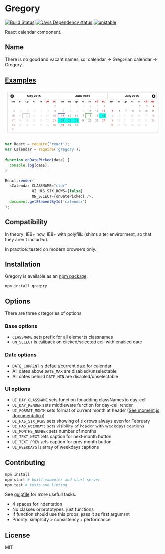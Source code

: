 # Gregory

[![Build Status](https://travis-ci.org/fiskus/gregory.svg?branch=master)](https://travis-ci.org/fiskus/gregory)
[![Davis Dependency status](https://david-dm.org/fiskus/gregory.svg)](https://david-dm.org/fiskus/gregory)
[![unstable](http://badges.github.io/stability-badges/dist/unstable.svg)](http://github.com/badges/stability-badges)

React calendar component.

## Name

There is no good and vacant names, so: calendar → Gregorian calendar → Gregory.

## [Examples](examples)

![Screenshot](example.png)

```js
var React = require('react');
var Calendar = require('gregory');

function onDatePicked(date) {
  console.log(date);
}

React.render(
  <Calendar CLASSNAME="cldr"
            UI_HAS_SIX_ROWS={false}
            ON_SELECT={onDatePicked} />,
  document.getElementById('calendar')
);
```

## Compatibility

In theory: IE9+ now, IE8+ with polyfills (shims alter environment, so that they aren't included).

In practice: tested on modern browsers only.

## Installation

Gregory is available as an [npm package](https://www.npmjs.com/package/gregory):

```sh
npm install gregory
```

## Options

There are three categories of options

### Base options

* `CLASSNAME` sets prefix for all elements classnames
* `ON_SELECT` is callback on clicked/selected cell with enabled date

### Date options

* `DATE_CURRENT` is default/current date for calendar
* All dates above `DATE_MAX` are disabled/unselectable
* All dates behind `DATE_MIN` are disabled/unselectable

### UI options

* `UI_DAY_CLASSNAME` sets function for adding classNames to day-cell
* `UI_DAY_RENDER` sets middleware function for day-cell render
* `UI_FORMAT_MONTH` sets format of current month at header ([See moment.js documentation](http://momentjs.com/docs/#/displaying/format/))
* `UI_HAS_SIX_ROWS` sets showing of six rows always even for February
* `UI_HAS_WEEKDAYS` sets visibility of header with weekdays captions
* `UI_MONTHS_NUMBER` sets number of months
* `UI_TEXT_NEXT` sets caption for next-month button
* `UI_TEXT_PREV` sets caption for prev-month button
* `UI_WEEKDAYS` is array of weekdays captions

## Contributing

```sh
npm install
npm start # build examples and start server
npm test # tests and linting
```

See [gulpfile](gulpfile.js) for more usefull tasks.

* 4 spaces for indentation
* No classes or prototypes, just functions
* If function should use this.props, pass it as first argument
* Priority: simplicity > consistency > performance

## License
MIT
